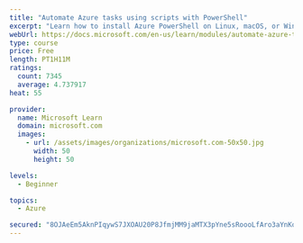 ```yaml
---
title: "Automate Azure tasks using scripts with PowerShell"
excerpt: "Learn how to install Azure PowerShell on Linux, macOS, or Windows and then connect to Azure and manage your resources."
webUrl: https://docs.microsoft.com/en-us/learn/modules/automate-azure-tasks-with-powershell/
type: course
price: Free
length: PT1H11M
ratings:
  count: 7345
  average: 4.737917
heat: 55

provider:
  name: Microsoft Learn
  domain: microsoft.com
  images:
    - url: /assets/images/organizations/microsoft.com-50x50.jpg
      width: 50
      height: 50

levels:
  - Beginner

topics:
  - Azure

secured: "8OJAeEm5AknPIqywS7JXOAU20P8JfmjMM9jaMTX3pYne5sRoooLfAro3aYnKoosGPZOobCwVaINXXDQ+plsptl/+BNpqWWk35JN8Nl/Eb3nNixArXkWZIpn/DntCBfBPnFlmg/hGe8lRrrftoT/5jAH6/CHZu8XPy+3GsKm/8DNf3uZOyP1FXrHWNlJhhIYeMpOhczq1dvbx6T37CIHVUFAugw53GvpdUtyfqCdSktiut4TJI6NUo1w0F46YnFrpqkxTUOZhnIxHQlwiE/+/puUI6qRUQH3YFNHi88NfVG3jyNSqfirvQpTRZr/wQQUn4xcEkp3YB0dhS0Nrsmye+QulMRDpA+VvpXcUhxanIkb+5Uqs5Jlpsum9wlOPsbcK6/Z+ZjoEsviHmzZxoi2WbRs6yAgNUukdZlJLgisGDtE=;drZXGWsyykkmsIoTtyMwDg=="
---
```


